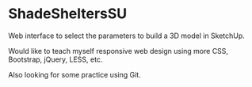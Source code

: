 # ShadeSheltersSU
Web interface to select the parameters to build a 3D model in SketchUp.

Would like to teach myself responsive web design using more CSS, Bootstrap, jQuery, LESS, etc. 

Also looking for some practice using Git.

